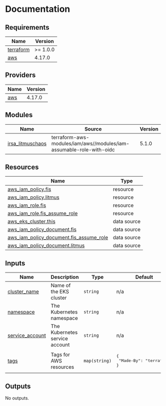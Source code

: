 # Documentation

<!-- BEGINNING OF PRE-COMMIT-TERRAFORM DOCS HOOK -->
## Requirements

| Name | Version |
|------|---------|
| <a name="requirement_terraform"></a> [terraform](#requirement\_terraform) | >= 1.0.0 |
| <a name="requirement_aws"></a> [aws](#requirement\_aws) | 4.17.0 |

## Providers

| Name | Version |
|------|---------|
| <a name="provider_aws"></a> [aws](#provider\_aws) | 4.17.0 |

## Modules

| Name | Source | Version |
|------|--------|---------|
| <a name="module_irsa_litmuschaos"></a> [irsa\_litmuschaos](#module\_irsa\_litmuschaos) | terraform-aws-modules/iam/aws//modules/iam-assumable-role-with-oidc | 5.1.0 |

## Resources

| Name | Type |
|------|------|
| [aws_iam_policy.fis](https://registry.terraform.io/providers/hashicorp/aws/4.17.0/docs/resources/iam_policy) | resource |
| [aws_iam_policy.litmus](https://registry.terraform.io/providers/hashicorp/aws/4.17.0/docs/resources/iam_policy) | resource |
| [aws_iam_role.fis](https://registry.terraform.io/providers/hashicorp/aws/4.17.0/docs/resources/iam_role) | resource |
| [aws_iam_role.fis_assume_role](https://registry.terraform.io/providers/hashicorp/aws/4.17.0/docs/resources/iam_role) | resource |
| [aws_eks_cluster.this](https://registry.terraform.io/providers/hashicorp/aws/4.17.0/docs/data-sources/eks_cluster) | data source |
| [aws_iam_policy_document.fis](https://registry.terraform.io/providers/hashicorp/aws/4.17.0/docs/data-sources/iam_policy_document) | data source |
| [aws_iam_policy_document.fis_assume_role](https://registry.terraform.io/providers/hashicorp/aws/4.17.0/docs/data-sources/iam_policy_document) | data source |
| [aws_iam_policy_document.litmus](https://registry.terraform.io/providers/hashicorp/aws/4.17.0/docs/data-sources/iam_policy_document) | data source |

## Inputs

| Name | Description | Type | Default | Required |
|------|-------------|------|---------|:--------:|
| <a name="input_cluster_name"></a> [cluster\_name](#input\_cluster\_name) | Name of the EKS cluster | `string` | n/a | yes |
| <a name="input_namespace"></a> [namespace](#input\_namespace) | The Kubernetes namespace | `string` | n/a | yes |
| <a name="input_service_account"></a> [service\_account](#input\_service\_account) | The Kubernetes service account | `string` | n/a | yes |
| <a name="input_tags"></a> [tags](#input\_tags) | Tags for AWS resources | `map(string)` | <pre>{<br>  "Made-By": "terraform"<br>}</pre> | no |

## Outputs

No outputs.
<!-- END OF PRE-COMMIT-TERRAFORM DOCS HOOK -->
